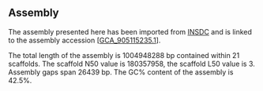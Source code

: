 **Assembly**
--------

The assembly presented here has been imported from [INSDC](http://www.insdc.org) and is linked to the assembly accession [[GCA\_905115235.1](http://www.ebi.ac.uk/ena/data/view/GCA_905115235.1)].

The total length of the assembly is 1004948288 bp contained within 21 scaffolds.
The scaffold N50 value is 180357958, the scaffold L50 value is 3.
Assembly gaps span 26439 bp. The GC% content of the assembly is 42.5%.
